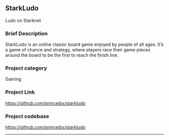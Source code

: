 
## StarkLudo
Ludo on Starknet

### Brief Description

StarkLudo is an online classic board game enjoyed by people of all ages. It’s a game of chance and strategy, where players race their game pieces around the board to be the first to reach the finish line.

### Project category

Gaming

### Project Link

<https://github.com/princeibs/starkludo>

### Project codebase

<https://github.com/princeibs/starkludo>


<hr/>
